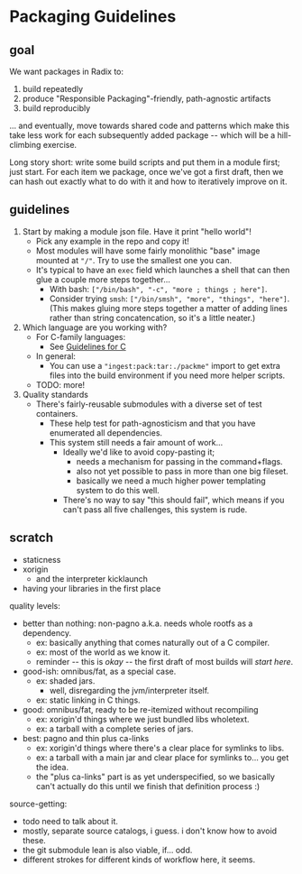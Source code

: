 Packaging Guidelines
====================

goal
----

We want packages in Radix to:

1. build repeatedly
2. produce "Responsible Packaging"-friendly, path-agnostic artifacts
3. build reproducibly

... and eventually, move towards shared code and patterns which make this
take less work for each subsequently added package -- which will be a
hill-climbing exercise.

Long story short: write some build scripts and put them in a module first;
just start.  For each item we package, once we've got a first draft,
then we can hash out exactly what to do with it and how to iteratively
improve on it.


guidelines
----------

1. Start by making a module json file.  Have it print "hello world"!
	- Pick any example in the repo and copy it!
	- Most modules will have some fairly monolithic "base" image mounted at `"/"`.
	  Try to use the smallest one you can.
	- It's typical to have an `exec` field which launches a shell that can
	  then glue a couple more steps together...
		- With bash: `["/bin/bash", "-c", "more ; things ; here"]`.
		- Consider trying `smsh`: `["/bin/smsh", "more", "things", "here"]`.
		  (This makes gluing more steps together a matter of adding lines rather
		  than string concatencation, so it's a little neater.)
2. Which language are you working with?
	- For C-family languages:
		- See [Guidelines for C](./guidelines-for-c.md)
	- In general:
		- You can use a `"ingest:pack:tar:./packme"` import to get extra files
		  into the build environment if you need more helper scripts.
	- TODO: more!
3. Quality standards
	- There's fairly-reusable submodules with a diverse set of test containers.
		- These help test for path-agnosticism and that you have enumerated all dependencies.
		- This system still needs a fair amount of work...
			- Ideally we'd like to avoid copy-pasting it;
				- needs a mechanism for passing in the command+flags.
				- also not yet possible to pass in more than one big fileset.
				- basically we need a much higher power templating system to do this well.
			- There's no way to say "this should fail", which means if you can't pass all five challenges, this system is rude.

scratch
-------

- staticness
- xorigin
	- and the interpreter kicklaunch
- having your libraries in the first place

quality levels:

- better than nothing: non-pagno a.k.a. needs whole rootfs as a dependency.
	- ex: basically anything that comes naturally out of a C compiler.
	- ex: most of the world as we know it.
	- reminder -- this is *okay* -- the first draft of most builds will *start here*.
- good-ish: omnibus/fat, as a special case.
	- ex: shaded jars.
		- well, disregarding the jvm/interpreter itself.
	- ex: static linking in C things.
- good: omnibus/fat, ready to be re-itemized without recompiling
	- ex: xorigin'd things where we just bundled libs wholetext.
	- ex: a tarball with a complete series of jars.
- best: pagno and thin plus ca-links
	- ex: xorigin'd things where there's a clear place for symlinks to libs.
	- ex: a tarball with a main jar and clear place for symlinks to... you get the idea.
	- the "plus ca-links" part is as yet underspecified, so we basically can't
	  actually do this until we finish that definition process :)

source-getting:

- todo need to talk about it.
- mostly, separate source catalogs, i guess.  i don't know how to avoid these.
- the git submodule lean is also viable, if... odd.
- different strokes for different kinds of workflow here, it seems.
